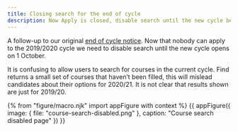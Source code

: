 ```yaml
---
title: Closing search for the end of cycle
description: Now Apply is closed, disable search until the new cycle begins.
---
```

A follow-up to our original [end of cycle notice](/find-teacher-training/end-of-cycle-notice). Now that nobody can apply to the 2019/2020 cycle we need to disable search until the new cycle opens on 1 October.

It is confusing to allow users to search for courses in the current cycle. Find returns a small set of courses that haven’t been filled, this will mislead candidates about their options for 2020/21. It is not clear that results shown are just for 2019/20.

{% from "figure/macro.njk" import appFigure with context %}
{{ appFigure({
  image: {
    file: "course-search-disabled.png"
  },
  caption: "Course search disabled page"
}) }}
